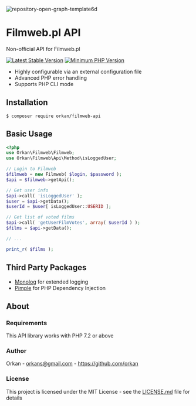 ![repository-open-graph-template6d](https://user-images.githubusercontent.com/129182/81674511-9ddb2980-944d-11ea-9b5b-52ebef355ef7.jpg)

# Filmweb.pl API 
Non-official API for Filmweb.pl

[![Latest Stable Version](https://img.shields.io/packagist/v/orkan/filmweb-api.svg?style=flat-square)](https://packagist.org/packages/orkan/filmweb-api)
[![Minimum PHP Version](https://img.shields.io/badge/php-%3E%3D%207.2-8892BF.svg?style=flat-square)](https://php.net/)

* Highly configurable via an external configuration file
* Advanced PHP error handling
* Supports PHP CLI mode

## Installation
`$ composer require orkan/filmweb-api`

## Basic Usage
```php
<?php
use Orkan\Filmweb\Filmweb;
use Orkan\Filmweb\Api\Method\isLoggedUser;

// Login to Filmweb
$filmweb = new Filmweb( $login, $password );
$api = $filmweb->getApi();

// Get user info
$api->call( 'isLoggedUser' );
$user = $api->getData();
$userId = $user[ isLoggedUser::USERID ];

// Get list of voted films
$api->call( 'getUserFilmVotes', array( $userId ) );
$films = $api->getData();

// ...

print_r( $films );
```

## Third Party Packages
* [Monolog](https://github.com/Seldaek/monolog) for extended logging
* [Pimple](https://pimple.symfony.com) for PHP Dependency Injection

## About
### Requirements
This API library works with PHP 7.2 or above

### Author
Orkan - orkans@gmail.com - https://github.com/orkan

### License
This project is licensed under the MIT License - see the [LICENSE.md](LICENSE.md) file for details
